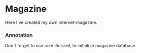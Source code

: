 # Magazine

Here I've created my own internet-magazine.

### Annotation
Don't forget to use rake `db:seed`, to initialize magazine database.
